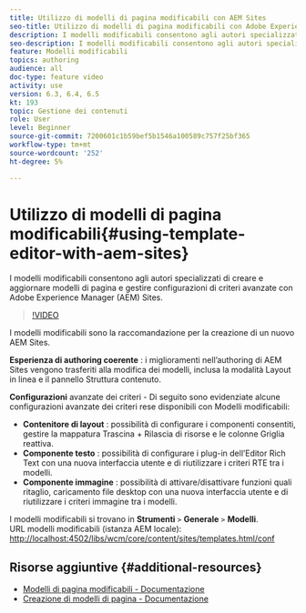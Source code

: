 ```yaml
---
title: Utilizzo di modelli di pagina modificabili con AEM Sites
seo-title: Utilizzo di modelli di pagina modificabili con Adobe Experience Manager Sites
description: I modelli modificabili consentono agli autori specializzati di creare e aggiornare modelli di pagina e gestire configurazioni di criteri avanzate con AEM Sites.
seo-description: I modelli modificabili consentono agli autori specializzati di creare e aggiornare modelli di pagina e gestire configurazioni di criteri avanzate con Adobe Experience Manager Sites.
feature: Modelli modificabili
topics: authoring
audience: all
doc-type: feature video
activity: use
version: 6.3, 6.4, 6.5
kt: 193
topic: Gestione dei contenuti
role: User
level: Beginner
source-git-commit: 7200601c1b59bef5b1546a100589c757f25bf365
workflow-type: tm+mt
source-wordcount: '252'
ht-degree: 5%

---
```



# Utilizzo di modelli di pagina modificabili{#using-template-editor-with-aem-sites}

I modelli modificabili consentono agli autori specializzati di creare e aggiornare modelli di pagina e gestire configurazioni di criteri avanzate con Adobe Experience Manager (AEM) Sites.

>[!VIDEO](https://video.tv.adobe.com/v/326784/?quality=12&learn=on)

I modelli modificabili sono la raccomandazione per la creazione di un nuovo AEM Sites.

**Esperienza di authoring coerente** : i miglioramenti nell’authoring di AEM Sites vengono trasferiti alla modifica dei modelli, inclusa la modalità Layout in linea e il pannello Struttura contenuto.

**Configurazioni**  avanzate dei criteri - Di seguito sono evidenziate alcune configurazioni avanzate dei criteri rese disponibili con Modelli modificabili:

* **Contenitore di layout** : possibilità di configurare i componenti consentiti, gestire la mappatura Trascina + Rilascia di risorse e le colonne Griglia reattiva.
* **Componente testo** : possibilità di configurare i plug-in dell’Editor Rich Text con una nuova interfaccia utente e di riutilizzare i criteri RTE tra i modelli.
* **Componente immagine** : possibilità di attivare/disattivare funzioni quali ritaglio, caricamento file desktop con una nuova interfaccia utente e di riutilizzare i criteri immagine tra i modelli.

I modelli modificabili si trovano in **Strumenti** `>` **Generale** `>` **Modelli**.\
URL modelli modificabili (istanza AEM locale): [http://localhost:4502/libs/wcm/core/content/sites/templates.html/conf](http://localhost:4502/libs/wcm/core/content/sites/templates.html/conf)

## Risorse aggiuntive {#additional-resources}

* [Modelli di pagina modificabili - Documentazione](https://experienceleague.adobe.com/docs/experience-manager-65/developing/platform/templates/page-templates-editable.html)
* [Creazione di modelli di pagina - Documentazione](https://experienceleague.adobe.com/docs/experience-manager-65/authoring/siteandpage/templates.html)
